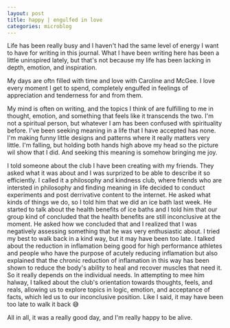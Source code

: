 ```yaml
---
layout: post
title: happy | engulfed in love
categories: microblog
---
```


Life has been really busy and I haven't had the same level of energy I want to have for writing in this journal. What I have been writing here has been a little uninspired lately, but that's not because my life has been lacking in depth, emotion, and inspiration.

My days are oftn filled with time and love with Caroline and McGee. I love every moment I get to spend, completely engulfed in feelings of appreciation and tenderness for and from them.

My mind is often on writing, and the topics I think of are fulfilling to me in thought, emotion, and something that feels like it transcends the two. I'm not a spiritual person, but whatever I am has been confused with spirituality before. I've been seeking meaning in a life that I have accepted has none. I'm making funny little designs and patterns where it really matters very little. I'm falling, but holding both hands high above my head so the picture wil show that I did. And seeking this meaning is somehow bringing me joy.

I told someone about the club I have been creating with my friends. They asked what it was about and I was surprized to be able to describe it so efficiently. I called it a philosophy and kindness club, where friends who are intersted in philosophy and finding meaning in life decided to conduct experiments and post derrivative content to the internet. He asked what kinds of things we do, so I told him that we did an ice bath last week. He started to talk about the health benefits of ice baths and I told him that our group kind of concluded that the health benefits are still inconclusive at the moment. He asked how we concluded that and I realized that I was negatively assessing something that he was very enthusiastic about. I tried my best to walk back in a kind way, but it may have been too late. I talked about the reduction in inflamation being good for high performance athletes and people who have the purpose of acutely reducing inflamation but also explained that the chronic reduction of inflamation in this way has been shown to reduce the body's ability to heal and recover muscles that need it. So it really depends on the individual needs. In attempting to mee him halway, I talked about the club's orientation towards thoughts, feels, and reals, allowing us to explore topics in logic, emotion, and acceptance of facts, which led us to our inconclusive position. Like I said, it may have been too late to walk it back 😅

All in all, it was a really good day, and I'm really happy to be alive.
